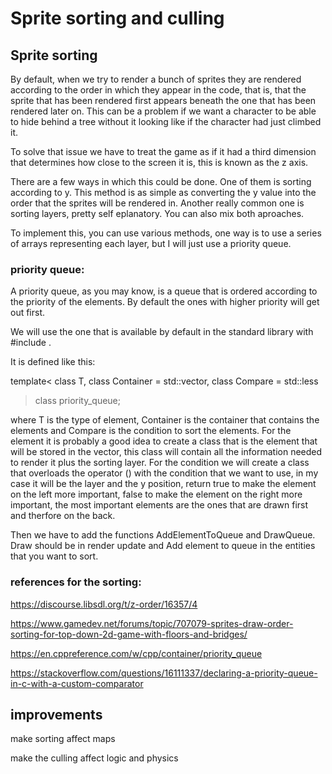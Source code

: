 # Sprite sorting and culling

## Sprite sorting

  By default, when we try to render a bunch of sprites they are rendered according to the order in which they appear in the code, that is, that the sprite that has been rendered first appears beneath the one that has been rendered later on. This can be a problem if we want a character to be able to hide behind a tree without it looking like if the character had just climbed it.
  
   To solve that issue we have to treat the game as if it had a third dimension that determines how close to the screen it is, this is known as the z axis.
   
   There are a few ways in which this could be done. One of them is sorting according to y. This method is as simple as converting the y value into the order that the  sprites will be rendered in. Another really common one is sorting layers, pretty self eplanatory. You can also mix both aproaches.
   
   To implement this, you can use various methods, one way is to use a series of arrays representing each layer, but I will just use a priority queue.
   
 ### priority queue:
 
   A priority queue, as you may know, is a queue that is ordered according to the priority of the elements. By default the ones with higher priority will get out first.
   
   We will use the one that is available by default in the standard library with #include <queue>.
   
   It is defined like this:
   
   template<
    class T,
    class Container = std::vector<T>,
    class Compare = std::less<typename Container::value_type>
> class priority_queue;

  where T is the type of element, Container is the container that contains the elements and Compare is the condition to sort the elements. For the element it is probably a good idea to create a class that is the element that will be stored in the vector, this class will contain all the information needed to render it plus the sorting layer. For the condition we will create a class that overloads the operator () with the condition that we want to use, in my case it will be the layer and the y position, return true to make the element on the left more important, false to make the element on the right more important, the most important elements are the ones that are drawn first and therfore on the back.
  
  Then we have to add the functions AddElementToQueue and DrawQueue. Draw should be in render update and Add element to queue in the entities that you want to sort.
   
  ### references for the sorting:
   
   https://discourse.libsdl.org/t/z-order/16357/4
   
   https://www.gamedev.net/forums/topic/707079-sprites-draw-order-sorting-for-top-down-2d-game-with-floors-and-bridges/
   
   https://en.cppreference.com/w/cpp/container/priority_queue
   
   https://stackoverflow.com/questions/16111337/declaring-a-priority-queue-in-c-with-a-custom-comparator
   
   
   ## improvements
   
   make sorting affect maps
   
   make the culling affect logic and physics
